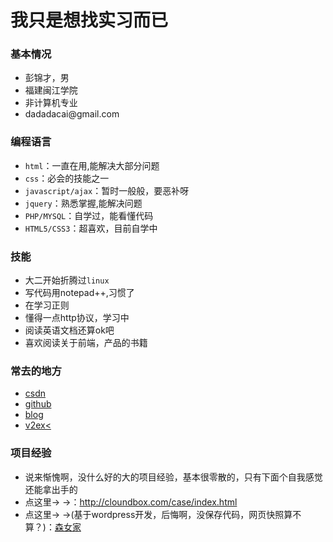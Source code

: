 我只是想找实习而已
=====
<h3>基本情况</h3>
<ul>
  <li>彭锦才，男</li>
  <li>福建闽江学院</li>
  <li>非计算机专业</li>
  <li>dadadacai@gmail.com</li>
</ul>

<h3>编程语言</h3>
<ul>
  <li><code>html</code>：一直在用,能解决大部分问题</li>
  <li><code>css</code>：必会的技能之一</li>
  <li><code>javascript/ajax</code>：暂时一般般，要恶补呀</li>
  <li><code>jquery</code>：熟悉掌握,能解决问题</li>
  <li><code>PHP/MYSQL</code>：自学过，能看懂代码</li>
  <li><code>HTML5/CSS3</code>：超喜欢，目前自学中</li>
</ul>

<h3>技能</h3>
<ul>
  <li>大二开始折腾过<code>linux</code></li>
  <li>写代码用notepad++,习惯了</li>
  <li>在学习正则</li>
  <li>懂得一点http协议，学习中</li>
  <li>阅读英语文档还算ok吧</li>
  <li>喜欢阅读关于前端，产品的书籍</li>
</ul>


<h3>常去的地方</h3>
<ul>
  <li><a href="http://www.csdn.net/">csdn</a></li>
  <li><a href="https://github.com/dadadacai">github</a></li>
  <li><a href="http://cloundbox.com/">blog</a></li>
  <li><a href="http://v2ex.com">v2ex<</a></li>
</ul>

<h3>项目经验</h3>
<ul>
  <li>说来惭愧啊，没什么好的大的项目经验，基本很零散的，只有下面个自我感觉还能拿出手的</li>
  <li>点这里→ →：<a href="http://cloundbox.com/case/index.html">http://cloundbox.com/case/index.html</a></li>
  <li>点这里→ →(基于wordpress开发，后悔啊，没保存代码，网页快照算不算？)：<a href="http://ikeepu.com/pengbeilin/site">森女家</a></li>


</ul>









